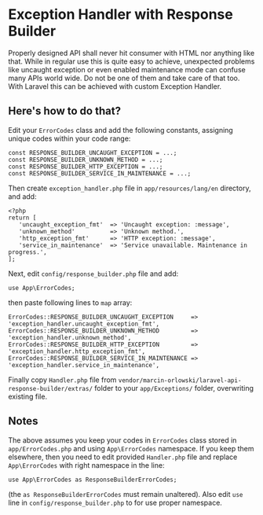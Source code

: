 # Exception Handler with Response Builder #
 
Properly designed API shall never hit consumer with HTML nor anything like that. While in regular use this
is quite easy to achieve, unexpected problems like uncaught exception or even enabled maintenance mode
can confuse many APIs world wide. Do not be one of them and take care of that too. With Laravel this
can be achieved with custom Exception Handler. 

## Here's how to do that? ##

Edit your `ErrorCodes` class and add the following constants, assigning unique codes within your code range:
 
    const RESPONSE_BUILDER_UNCAUGHT_EXCEPTION = ...;
    const RESPONSE_BUILDER_UNKNOWN_METHOD = ...;
    const RESPONSE_BUILDER_HTTP_EXCEPTION = ...;
    const RESPONSE_BUILDER_SERVICE_IN_MAINTENANCE = ...;

Then create `exception_handler.php` file in `app/resources/lang/en` directory, and add:

    <?php
    return [
       'uncaught_exception_fmt'  => 'Uncaught exception: :message',
       'unknown_method'          => 'Unknown method.',
       'http_exception_fmt'      => 'HTTP exception: :message',
       'service_in_maintenance'  => 'Service unavailable. Maintenance in progress.',
    ];
 
Next, edit `config/response_builder.php` file and add:

    use App\ErrorCodes;

then paste following lines to `map` array:
 
    ErrorCodes::RESPONSE_BUILDER_UNCAUGHT_EXCEPTION     => 'exception_handler.uncaught_exception_fmt',
    ErrorCodes::RESPONSE_BUILDER_UNKNOWN_METHOD         => 'exception_handler.unknown_method',
    ErrorCodes::RESPONSE_BUILDER_HTTP_EXCEPTION         => 'exception_handler.http_exception_fmt',
    ErrorCodes::RESPONSE_BUILDER_SERVICE_IN_MAINTENANCE => 'exception_handler.service_in_maintenance',


Finally copy `Handler.php` file from `vendor/marcin-orlowski/laravel-api-response-builder/extras/` folder to your `app/Exceptions/` 
folder, overwriting existing file.


## Notes ##

The above assumes you keep your codes in `ErrorCodes` class stored in `app/ErrorCodes.php` and using `App\ErrorCodes` namespace. 
If  you keep them elsewhere, then you need to edit provided `Handler.php` file and replace `App\ErrorCodes` with right namespace
in the line:

    use App\ErrorCodes as ResponseBuilderErrorCodes;

(the `as ResponseBuilderErrorCodes` must remain unaltered). Also edit `use` line in `config/response_builder.php` to for use proper
namespace.
